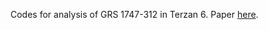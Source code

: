 Codes for analysis of GRS 1747-312 in Terzan 6. Paper [here](https://academic.oup.com/mnras/advance-article/doi/10.1093/mnras/stae164/7571560). 

